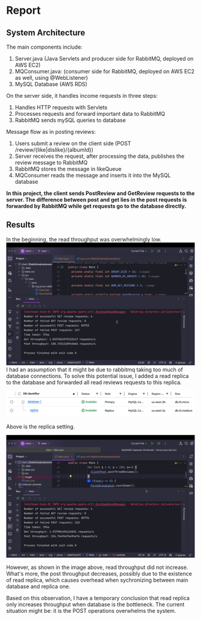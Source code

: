 # Report

## System Architecture

The main components include:

1. Server.java (Java Servlets and producer side for RabbitMQ, deployed on AWS EC2)
2. MQConsumer.java: (consumer side for RabbitMQ, deployed on AWS EC2 as well, using @WebListener)
3. MySQL Database (AWS RDS)

On the server side, it handles income requests in three steps:

1. Handles HTTP requests with Servlets
2. Processes requests and forward important data to RabbitMQ
3. RabbitMQ sends mySQL queries to database

Message flow as in posting reviews:
1. Users submit a review on the client side (POST /review/{like|dislike}/{albumId})
2. Server receives the request, after processing the data, publishes the review message to RabbitMQ
3. RabbitMQ stores the message in likeQueue
4. MQConsumer reads the message and inserts it into the MySQL database

**In this project, the client sends PostReview and GetReview requests to the server. The difference between post and get lies in the post requests is forwarded by RabbitMQ while get requests go to the database directly.**

## Results

In the beginning, the read throughput was overwhelmingly low.
![image](1.png)
I had an assumption that it might be due to rabbitmq taking too much of database connections. To solve this potential issue, I added a read replica to the database and forwarded all read reviews requests to this replica.

![image](replica.png)

Above is the replica setting.

![image](2.png)

However, as shown in the image above, read throughput did not increase. What's more, the post throughput decreases, possibly due to the existence of read replica, which causes overhead when sychronizing between main database and replica one.



Based on this observation, I have a temporary conclusion that read replica only increases throughput when database is the bottleneck. The current situation might be: it is the POST operations overwhelms the system.


